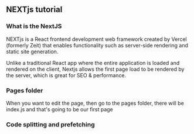 ## NEXTjs tutorial

### What is the NextJS

NEXTjs is a React frontend development web framework created by Vercel (formerly Zeit) that enables functionality such as server-side rendering and static site generation.

Unlike a traditional React app where the entire application is loaded and rendered on the client, Nextjs allows the first page load to be rendered by the server, which is great for SEO & performance.

### Pages folder

When you want to edit the page, then go to the pages folder, there will be index.js and that's going to be our first page

### Code splitting and prefetching
